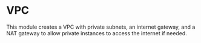 # VPC
This module creates a VPC with private subnets, an internet gateway, and a NAT gateway to allow private instances to access the internet if needed. 
